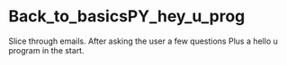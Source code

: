 # Back_to_basicsPY_hey_u_prog
Slice through emails. After asking the user a few questions Plus a hello u program in the start.
